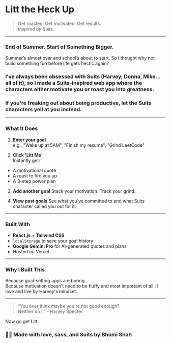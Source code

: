 # Litt the Heck Up
> Get roasted. Get motivated. Get results.  
> *Inspired by Suits.*

---

###  End of Summer. Start of Something Bigger.

Summer’s almost over and school’s about to start.
So I thought why not build something fun before life gets hectic again?

### I’ve always been obsessed with Suits (Harvey, Donna, Mike... all of it), so I made a Suits-inspired web app where the characters either motivate you or roast you into greatness.
### If you're freaking out about being productive, let the Suits characters yell at you instead.
---

###  What It Does

1.  **Enter your goal**  
   e.g., "Wake up at 5AM", "Finish my resume", "Grind LeetCode"

2.  **Click 'Litt Me'**  
   Instantly get:
   -  A motivational quote  
   -  A roast to fire you up  
   -  A 3-step  power plan

3.  **Add another goal**
   Stack your motivation. Track your grind.

4.  **View past goals**
   See what you've committed to and what Suits character called you out for it.

---

###  Built With

- **React.js** + **Tailwind CSS**
-  `localStorage` to save your goal history
-  **Google Gemini Pro** for AI-generated quotes and plans
-  Hosted on Vercel

---

###  Why I Built This

Because goal-setting apps are boring.  
Because motivation doesn't need to be fluffy and most important of all : I love and live by Harvey's mindset. 

---

> “You ever think maybe you're not good enough?  
> Neither do I.” - Harvey Specter

Now go get Litt.

### 👩‍💻 Made with love, sass, and Suits by Bhumi Shah





